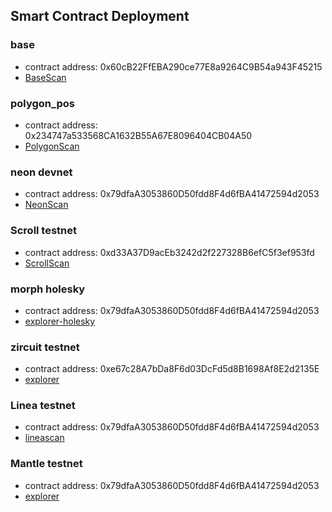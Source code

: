 ## Smart Contract Deployment

### base

- contract address: 0x60cB22FfEBA290ce77E8a9264C9B54a943F45215
- [BaseScan](https://basescan.org/address/0x60cB22FfEBA290ce77E8a9264C9B54a943F45215)

### polygon_pos

- contract address: 0x234747a533568CA1632B55A67E8096404CB04A50
- [PolygonScan](https://polygonscan.com/address/0x234747a533568CA1632B55A67E8096404CB04A50)

### neon devnet

- contract address: 0x79dfaA3053860D50fdd8F4d6fBA41472594d2053
- [NeonScan](https://devnet.neonscan.org/address/0x79dfaa3053860d50fdd8f4d6fba41472594d2053)

### Scroll testnet

- contract address: 0xd33A37D9acEb3242d2f227328B6efC5f3ef953fd
- [ScrollScan](https://sepolia.scrollscan.com/address/0xd33A37D9acEb3242d2f227328B6efC5f3ef953fd)

### morph holesky

- contract address: 0x79dfaA3053860D50fdd8F4d6fBA41472594d2053
- [explorer-holesky](https://explorer-holesky.morphl2.io/address/0x79dfaA3053860D50fdd8F4d6fBA41472594d2053)

### zircuit testnet

- contract address: 0xe67c28A7bDa8F6d03DcFd5d8B1698Af8E2d2135E
- [explorer](https://explorer.testnet.zircuit.com/address/0xe67c28A7bDa8F6d03DcFd5d8B1698Af8E2d2135E)

### Linea testnet

- contract address: 0x79dfaA3053860D50fdd8F4d6fBA41472594d2053
- [lineascan](https://sepolia.lineascan.build/address/0x79dfaA3053860D50fdd8F4d6fBA41472594d2053)

### Mantle testnet

- contract address: 0x79dfaA3053860D50fdd8F4d6fBA41472594d2053
- [explorer](https://explorer.sepolia.mantle.xyz/address/0x79dfaA3053860D50fdd8F4d6fBA41472594d2053)
